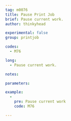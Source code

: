 ```yaml
---
tag: m0076
title: Pause Print Job
brief: Pause current work.
author: thinkyhead

experimental: false
group: printjob

codes:
  - M76

long:
  - Pause current work.

notes:

parameters:

example:
  -
    pre: Pause current work
    code: M76

---
```


